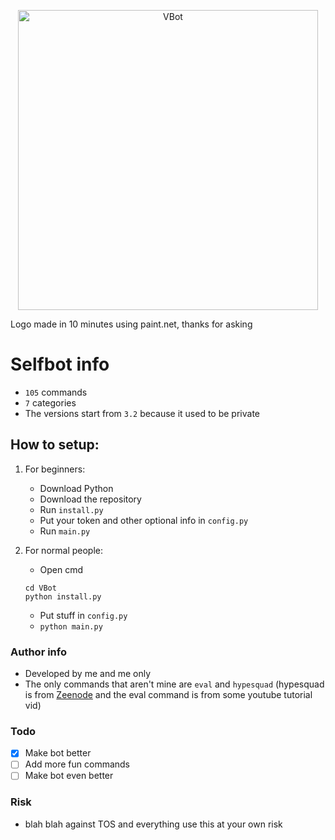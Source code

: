 <p align="center">
    <img width="480px" height="auto" src="https://media.discordapp.net/attachments/980945786051362848/1099436881055338536/vbot.jpg?width=557&height=418" align="center" alt="VBot" />
    
Logo made in 10 minutes using paint.net, thanks for asking

# Selfbot info
- `105` commands
- `7` categories
- The versions start from `3.2` because it used to be private

## How to setup:
1. For beginners:
    - Download Python
    - Download the repository
    - Run `install.py`
    - Put your token and other optional info in `config.py`
    - Run `main.py`

2. For normal people:
    - Open cmd
    ```git clone https://github.com/vined-underscore/VBot.git
    cd VBot
    python install.py
    ```
    - Put stuff in `config.py`
    - `python main.py`

### Author info
- Developed by me and me only
- The only commands that aren't mine are `eval` and `hypesquad` (hypesquad is from [Zeenode](https://github.com/zeenode/selfbot) and the eval command is from some youtube tutorial vid)
    
### Todo
- [x] Make bot better
- [ ] Add more fun commands
- [ ] Make bot even better
    
### Risk
- blah blah against TOS and everything use this at your own risk
